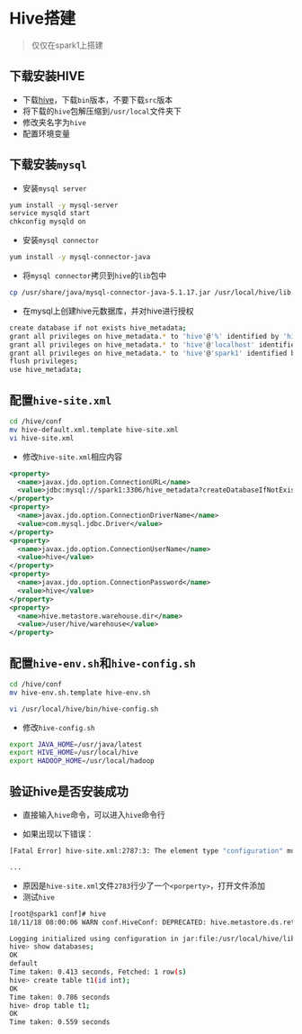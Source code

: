#  Hive搭建

> 仅仅在spark1上搭建

## 下载安装HIVE

- 下载[hive](http://archive.apache.org/dist/hive/)，下载`bin`版本，不要下载`src`版本
- 将下载的`hive`包解压缩到`/usr/local`文件夹下
- 修改夹名字为`hive`
- 配置环境变量

## 下载安装`mysql`

- 安装`mysql server`

```sh
yum install -y mysql-server
service mysqld start
chkconfig mysqld on
```

- 安装`mysql connector`

```sh
yum install -y mysql-connector-java
```

- 将`mysql connector`拷贝到`hive`的`lib`包中

```sh
cp /usr/share/java/mysql-connector-java-5.1.17.jar /usr/local/hive/lib
```

- 在mysql上创建hive元数据库，并对hive进行授权

```sh
create database if not exists hive_metadata;
grant all privileges on hive_metadata.* to 'hive'@'%' identified by 'hive';
grant all privileges on hive_metadata.* to 'hive'@'localhost' identified by 'hive';
grant all privileges on hive_metadata.* to 'hive'@'spark1' identified by 'hive';
flush privileges;
use hive_metadata;
```

## 配置`hive-site.xml`

```sh
cd /hive/conf
mv hive-default.xml.template hive-site.xml
vi hive-site.xml
```

- 修改`hive-site.xml`相应内容

```xml
<property>
  <name>javax.jdo.option.ConnectionURL</name>
  <value>jdbc:mysql://spark1:3306/hive_metadata?createDatabaseIfNotExist=true</value>
</property>
<property>
  <name>javax.jdo.option.ConnectionDriverName</name>
  <value>com.mysql.jdbc.Driver</value>
</property>
<property>
  <name>javax.jdo.option.ConnectionUserName</name>
  <value>hive</value>
</property>
<property>
  <name>javax.jdo.option.ConnectionPassword</name>
  <value>hive</value>
</property>
<property>
  <name>hive.metastore.warehouse.dir</name>
  <value>/user/hive/warehouse</value>
</property>
```

## 配置`hive-env.sh`和`hive-config.sh`

```sh
cd /hive/conf
mv hive-env.sh.template hive-env.sh

vi /usr/local/hive/bin/hive-config.sh
```

- 修改`hive-config.sh`

```sh
export JAVA_HOME=/usr/java/latest
export HIVE_HOME=/usr/local/hive
export HADOOP_HOME=/usr/local/hadoop
```

## 验证hive是否安装成功

- 直接输入`hive`命令，可以进入`hive`命令行

- 如果出现以下错误：

```sh
[Fatal Error] hive-site.xml:2787:3: The element type "configuration" must be terminated by the matching end-tag "</configuration>".

...
```

- 原因是`hive-site.xml`文件`2783`行少了一个`<porperty>`，打开文件添加
- 测试`hive`

```sh
[root@spark1 conf]# hive
18/11/18 08:00:06 WARN conf.HiveConf: DEPRECATED: hive.metastore.ds.retry.* no longer has any effect.  Use hive.hmshandler.retry.* instead

Logging initialized using configuration in jar:file:/usr/local/hive/lib/hive-common-0.13.1-cdh5.3.6.jar!/hive-log4j.properties
hive> show databases;
OK
default
Time taken: 0.413 seconds, Fetched: 1 row(s)
hive> create table t1(id int);
OK
Time taken: 0.786 seconds
hive> drop table t1;
OK
Time taken: 0.559 seconds

```



